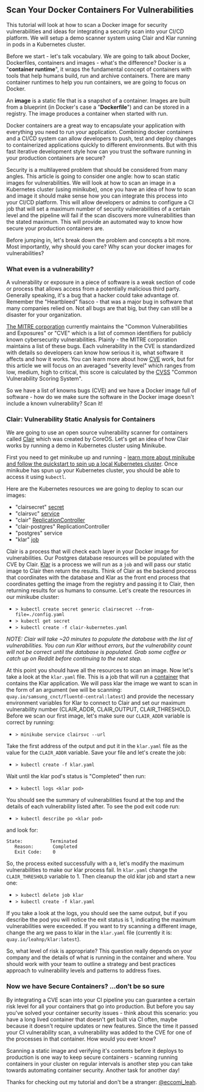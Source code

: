 ## Scan Your Docker Containers For Vulnerabilities

This tutorial will look at how to scan a Docker image for security vulnerabilities and ideas for integrating a security scan into your CI/CD platform. We will setup a demo scanner system using Clair and Klar running in pods in a Kubernetes cluster.

Before we start - let's talk vocabulary. We are going to talk about Docker, Dockerfiles, containers and images - what's the difference? Docker is a "**container runtime**", it wraps the fundamental concept of containers with tools that help humans build, run and archive containers. There are many container runtimes to help you run containers, we are going to focus on Docker.

An **image** is a static file that is a snapshot of a container. Images are built from a blueprint (in Docker's case a "**Dockerfile**") and can be stored in a registry. The image produces a container when started with run. 

Docker containers are a great way to encapsulate your application with everything you need to run your application. Combining docker containers and a CI/CD system can allow developers to push, test and deploy changes to containerized applications quickly to different environments. But with this fast iterative development style how can you trust the software running in your production containers are secure? 

Security is a multilayered problem that should be considered from many angles. This article is going to consider one angle: how to scan static images for vulnerabilities. We will look at how to scan an image in a Kubernetes cluster (using minikube), once you have an idea of how to scan and image it should make sense how you can integrate this process into your CI/CD platform. This will allow developers or admins to configure a CI job that will set a maximum number of security vulnerabilities of a certain level and the pipeline will fail if the scan discovers more vulnerabilities than the stated maximum. This will provide an automated way to know how secure your production containers are.

Before jumping in, let's break down the problem and concepts a bit more. Most importantly, why should you care? Why scan your docker images for vulnerabilities? 

### What even is a vulnerability? 

A vulnerability or exposure in a piece of software is a weak section of code or process that allows access from a potentially malicious third party. Generally speaking, it's a bug that a hacker could take advantage of. Remember the "Heartbleed" fiasco - that was a major bug in software that many companies relied on. Not all bugs are that big, but they can still be a disaster for your organization.

[The MITRE corporation](https://cve.mitre.org/about/faqs.html#MITRE_role_in_cve) currently maintains the "Common Vulnerabilities and Exposures" or "CVE" which is a list of common identifiers for publicly known cybersecurity vulnerabilities. Plainly - the MITRE corporation maintains a list of these bugs. Each vulnerability in the CVE is standardized with details so developers can know how serious it is, what software it affects and how it works. You can learn more about how [CVE](https://cve.mitre.org/about/index.html) work, but for this article we will focus on an averaged "severity level" which ranges from low, medium, high to critical, this score is calculated by the [CVSS](https://en.wikipedia.org/wiki/Common_Vulnerability_Scoring_System) "Common Vulnerability Scoring System". 

So we have a list of knowns bugs (CVE) and we have a Docker image full of software - how do we make sure the software in the Docker image doesn't include a known vulnerability? Scan it! 

### Clair: Vulnerability Static Analysis for Containers

We are going to use an open source vulnerability scanner for containers called [Clair](https://github.com/coreos/clair) which was created by CoreOS. Let's get an idea of how Clair works by running a demo in Kubernetes cluster using Minikube. 

First you need to get minikube up and running - [learn more about minikube and follow the quickstart to spin up a local Kubernetes cluster](https://github.com/kubernetes/minikube). Once minikube has spun up your Kubernetes cluster, you should be able to access it using `kubectl`.

Here are the Kubernetes resources we are going to deploy to scan our images:

* "clairsecret" [secret](https://kubernetes.io/docs/concepts/configuration/secret/)
* "clairsvc" [service](https://kubernetes.io/docs/concepts/services-networking/service/)
* "clair" [ReplicationController](https://kubernetes.io/docs/concepts/workloads/controllers/replicationcontroller/)
* "clair-postgres" ReplicationController
* "postgres" service
* "klar" [job](https://kubernetes.io/docs/concepts/workloads/controllers/jobs-run-to-completion/)

Clair is a process that will check each layer in your Docker image for vulnerabilities. Our Postgres database resources will be populated with the CVE by Clair. [Klar](https://github.com/optiopay/klar) is a process we will run as a `job` and will pass our static image to Clair then return the results. Think of Clair as the backend process that coordinates with the database and Klar as the front end process that coordinates getting the image from the registry and passing it to Clair, then returning results for us humans to consume. Let's create the resources in our minikube cluster:

* `> kubectl create secret generic clairsecret --from-file=./config.yaml`
* `> kubectl get secret`
* `> kubectl create -f clair-kubernetes.yaml`

*NOTE: Clair will take ~20 minutes to populate the database with the list of vulnerabilities. You can run Klar without errors, but the vulnerability count will not be correct until the database is populated. Grab some coffee or catch up on Reddit before continuing to the next step.*

At this point you should have all the resources to scan an image. Now let's take a look at the `klar.yaml` file. This is a job that will run a [container](https://github.com/leahnp/klar/blob/master/Dockerfile) that contains the Klar application. We will pass klar the image we want to scan in the form of an argument (we will be scanning: `quay.io/samsung_cnct/fluentd-central:latest`) and provide the necessary environment variables for Klar to connect to Clair and set our maximum vulnerability number (CLAIR_ADDR, CLAIR_OUTPUT, CLAIR_THRESHOLD. Before we scan our first image, let's make sure our `CLAIR_ADDR` variable is correct by running:

* `> minikube service clairsvc --url`

Take the first address of the output and put it in the `klar.yaml` file as the value for the `CLAIR_ADDR` variable. Save your file and let's create the job:

* `> kubectl create -f klar.yaml`

Wait until the klar pod's status is "Completed" then run:

* `> kubectl logs <klar pod>`

You should see the summary of vulnerabilities found at the top and the details of each vulnerability listed after. To see the pod exit code run:

* `> kubectl describe po <klar pod>`

and look for:

```
State:          Terminated
   Reason:       Completed
   Exit Code:    0
```

So, the process exited successfully with a `0`, let's modify the maximum vulnerabilities to make our klar process fail. In `klar.yaml` change the `CLAIR_THRESHOLD` variable to 1. Then cleanup the old klar job and start a new one:

* `> kubectl delete job klar`
* `> kubectl create -f klar.yaml`

If you take a look at the logs, you should see the same output, but if you describe the pod you will notice the exit status is 1, indicating the maximum vulnerabilities were exceeded. If you want to try scanning a different image, change the arg we pass to klar in the `klar.yaml` file (currently it is: `quay.io/leahnp/klar:latest`).

So, what level of risk is appropriate? This question really depends on your company and the details of what is running in the container and where. You should work with your team to outline a strategy and best practices approach to vulnerability levels and patterns to address fixes. 

### Now we have Secure Containers? ...don't be so sure

By integrating a CVE scan into your CI pipeline you can guarantee a certain risk level for all your containers that go into production. But before you say you've solved your container security issues - think about this scenario: you have a long lived container that doesn't get built via CI often, maybe because it doesn't require updates or new features. Since the time it passed your CI vulnerability scan, a vulnerability was added to the CVE for one of the processes in that container. How would you ever know?

Scanning a static image and verifying it's contents before it deploys to production is one way to keep secure containers - scanning running containers in your cluster on regular intervals is another step you can take towards automating container security. Another task for another day!

Thanks for checking out my tutorial and don't be a stranger: [@eccomi_leah](https://twitter.com/eccomi_leah).